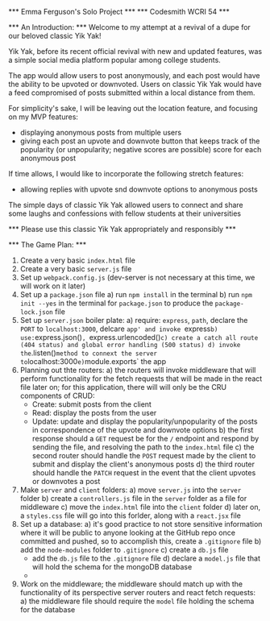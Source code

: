 *** Emma Ferguson's Solo Project ***
*** Codesmith WCRI 54 ***

*** An Introduction: ***
Welcome to my attempt at a revival of a dupe for our beloved classic Yik Yak!

Yik Yak, before its recent official revival with new and updated features, was a simple social media platform popular among college students.

The app would allow users to post anonymously, and each post would have the ability to be upvoted or downvoted. Users on classic Yik Yak would have a feed compromised of posts submitted within a local distance from them.

For simplicity's sake, I will be leaving out the location feature, and focusing on my MVP features:
  - displaying anonymous posts from multiple users
  - giving each post an upvote and downvote button that keeps track of the popularity (or unpopularity; negative scores are possible) score
    for each anonymous post

If time allows, I would like to incorporate the following stretch features:
  - allowing replies with upvote snd downvote options to anonymous posts

The simple days of classic Yik Yak allowed users to connect and share some laughs and confessions with fellow students at their universities

*** Please use this classic Yik Yak appropriately and responsibly ***

*** The Game Plan: ***
1. Create a very basic `index.html` file
2. Create a very basic `server.js` file
3. Set up `webpack.config.js` (dev-server is not necessary at this time, we will work on it later)
4. Set up a `package.json` file
  a) run `npm install` in the terminal
  b) run `npm init --yes` in the terminal for `package.json` to produce the `package-lock.json` file
5. Set up `server.json` boiler plate:
  a) require: `express`, `path`, declare the `PORT` to `localhost:3000`, delcare `app' and invoke `express`
  b) use: `express.json()`, `express.urlencoded()`
  c) create a catch all route (404 status) and global error handling (500 status)
  d) invoke the `.listen()` method to connext the server to `localhost:3000`
  e) `module.exports` the app
6. Planning out thte routers:
  a) the routers will invoke middleware that will perform functionality for the fetch requests that will be made in the react file later on; for this application, there will will only be the CRU components of CRUD:
    - Create: submit posts from the client
    - Read: display the posts from the user
    - Update: update and display the popularity/unpopularity
      of the posts in correspondence of the upvote and downvote options
  b) the first response should a `GET` request be for the `/` endpoint and respond by sending the file, and resolving the path to the `index.html` file
  c) the second router should handle the `POST` request made by the client to submit and display the client's anonymous posts
  d) the third router should handle the `PATCH` request in the event that the client upvotes or downvotes a post
7. Make `server` and `client` folders:
  a) move `server.js` into the `server` folder
  b) create a `controllers.js` file in the `server` folder as a file for middleware
  c) move the `index.html` file into the `client` folder
  d) later on, a `styles.css` file will go into this forlder, along with a `react.jsx` file
8. Set up a database:
  a) it's good practice to not store sensitive information where it will be public to anyone looking at the GitHub repo once committed and pushed, so to accomplish this, create a `.gitignore` file
  b) add the `node-modules` folder to `.gitignore`
  c) create a `db.js` file
    - add the `db.js` file to the `.gitignore` file
  d) declare a `model.js` file that will hold the schema for the mongoDB database
    - 
9. Work on the middleware; the middleware should match up with the functionality of its perspective server routers and react fetch requests:
  a) the middleware file should require the `model` file holding the schema for the database

